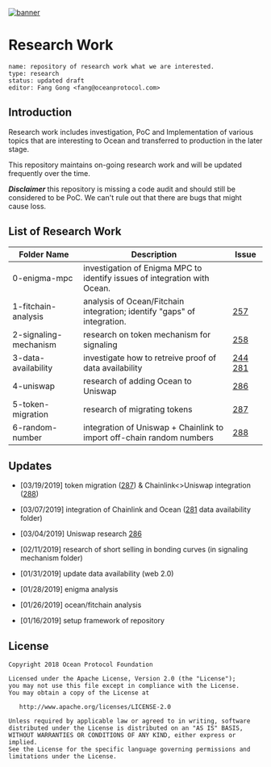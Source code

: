 [![banner](https://raw.githubusercontent.com/oceanprotocol/art/master/github/repo-banner%402x.png)](https://oceanprotocol.com)

# Research Work 

```
name: repository of research work what we are interested.
type: research
status: updated draft
editor: Fang Gong <fang@oceanprotocol.com>
```

## Introduction

Research work includes investigation, PoC and Implementation of various topics that are interesting to Ocean and transferred to production in the later stage.

This repository maintains on-going research work and will be updated frequently over the time. 

***Disclaimer*** this repository is missing a code audit and should still be considered to be PoC. We can't rule out that there are bugs that might cause loss.

## List of Research Work

Folder Name   |  Description | Issue |
--- | ---| ---|
0-enigma-mpc |  investigation of Enigma MPC to identify issues of integration with Ocean. | 
1-fitchain-analysis | 	analysis of Ocean/Fitchain integration; identify "gaps" of integration. | [257](https://github.com/oceanprotocol/ocean/issues/257) |
2-signaling-mechanism  | research on token mechanism for signaling | [258](https://github.com/oceanprotocol/ocean/issues/258)|
3-data-availability | investigate how to retreive proof of data availability | [244](https://github.com/oceanprotocol/ocean/issues/244) [281](https://github.com/oceanprotocol/ocean/issues/281) |
4-uniswap | research of adding Ocean to Uniswap | [286](https://github.com/oceanprotocol/ocean/issues/286) |
5-token-migration | research of migrating tokens | [287](https://github.com/oceanprotocol/ocean/issues/287)
6-random-number | integration of Uniswap + Chainlink to import off-chain random numbers | [288](https://github.com/oceanprotocol/ocean/issues/288)


## Updates

* [03/19/2019] token migration ([287](https://github.com/oceanprotocol/ocean/issues/287)) & Chainlink<>Uniswap integration ([288](https://github.com/oceanprotocol/ocean/issues/288))

* [03/07/2019] integration of Chainlink and Ocean ([281](https://github.com/oceanprotocol/ocean/issues/281) data availability folder)

* [03/04/2019] Uniswap research [286](https://github.com/oceanprotocol/ocean/issues/286)

* [02/11/2019] research of short selling in bonding curves (in signaling mechanism folder)

* [01/31/2019] update data availability (web 2.0)

* [01/28/2019] enigma analysis

* [01/26/2019] ocean/fitchain analysis

* [01/16/2019] setup framework of repository






## License

```
Copyright 2018 Ocean Protocol Foundation

Licensed under the Apache License, Version 2.0 (the "License");
you may not use this file except in compliance with the License.
You may obtain a copy of the License at

   http://www.apache.org/licenses/LICENSE-2.0

Unless required by applicable law or agreed to in writing, software
distributed under the License is distributed on an "AS IS" BASIS,
WITHOUT WARRANTIES OR CONDITIONS OF ANY KIND, either express or implied.
See the License for the specific language governing permissions and
limitations under the License.
```

